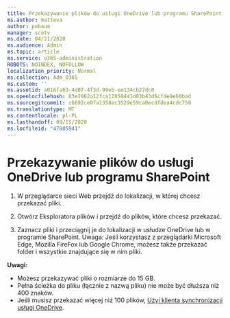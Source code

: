 ```yaml
---
title: Przekazywanie plików do usługi OneDrive lub programu SharePoint
ms.author: matteva
author: pebaum
manager: scotv
ms.date: 04/21/2020
ms.audience: Admin
ms.topic: article
ms.service: o365-administration
ROBOTS: NOINDEX, NOFOLLOW
localization_priority: Normal
ms.collection: Adm_O365
ms.custom: ''
ms.assetid: a016fa63-4d87-4f3d-99eb-ee134cb27dc0
ms.openlocfilehash: 03e2962a12fca12850441d03b43d6cfde9e60bad
ms.sourcegitcommit: c6692ce0fa1358ec3529e59ca0ecdfdea4cdc759
ms.translationtype: MT
ms.contentlocale: pl-PL
ms.lasthandoff: 09/15/2020
ms.locfileid: "47805941"
---
```

# <a name="upload-files-to-onedrive-or-sharepoint"></a>Przekazywanie plików do usługi OneDrive lub programu SharePoint

1. W przeglądarce sieci Web przejdź do lokalizacji, w której chcesz przekazać pliki.
    
2. Otwórz Eksploratora plików i przejdź do plików, które chcesz przekazać.
    
3. Zaznacz pliki i przeciągnij je do lokalizacji w usłudze OneDrive lub w programie SharePoint. Uwaga: Jeśli korzystasz z przeglądarki Microsoft Edge, Mozilla FireFox lub Google Chrome, możesz także przekazać folder i wszystkie znajdujące się w nim pliki.
    
**Uwagi:**
- Możesz przekazywać pliki o rozmiarze do 15 GB. 
- Pełna ścieżka do pliku (łącznie z nazwą pliku) nie może być dłuższa niż 400 znaków. 
- Jeśli musisz przekazać więcej niż 100 plików, [Użyj klienta synchronizacji usługi OneDrive](https://go.microsoft.com/fwlink/?linkid=866427). 
  


